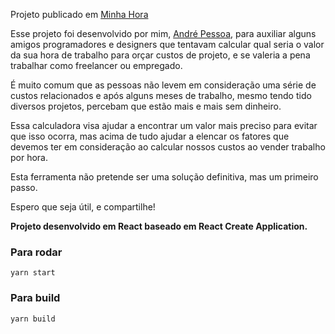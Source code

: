 Projeto publicado em [Minha Hora](http://minhahora.entreoutros.com "Quanto vale a minha hora?")

Esse projeto foi desenvolvido por mim, [André Pessoa](http://apessoa.com "Site pessoal de André Pessoa"), para auxiliar alguns amigos programadores e designers que tentavam calcular qual seria o valor da sua hora de trabalho para orçar custos de projeto, e se valeria a pena trabalhar como freelancer ou empregado.

É muito comum que as pessoas não levem em consideração uma série de custos relacionados e após alguns meses de trabalho, mesmo tendo tido diversos projetos, percebam que estão mais e mais sem dinheiro.

Essa calculadora visa ajudar a encontrar um valor mais preciso para evitar que isso ocorra, mas acima de tudo ajudar a elencar os fatores que devemos ter em consideração ao calcular nossos custos ao vender trabalho por hora.

Esta ferramenta não pretende ser uma solução definitiva, mas um primeiro passo.

Espero que seja útil, e compartilhe!

**Projeto desenvolvido em React baseado em React Create Application.**

### Para rodar

`yarn start`

### Para build

`yarn build`
